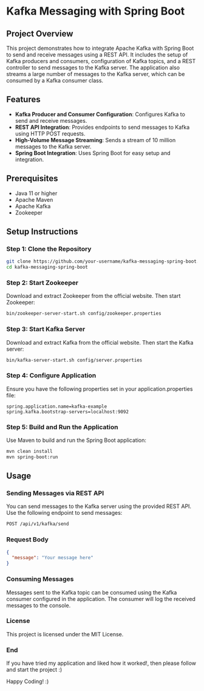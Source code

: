 # Kafka Messaging with Spring Boot

## Project Overview

This project demonstrates how to integrate Apache Kafka with Spring Boot to send and receive messages using a REST API. It includes the setup of Kafka producers and consumers, configuration of Kafka topics, and a REST controller to send messages to the Kafka server. The application also streams a large number of messages to the Kafka server, which can be consumed by a Kafka consumer class.

## Features

- **Kafka Producer and Consumer Configuration**: Configures Kafka to send and receive messages.
- **REST API Integration**: Provides endpoints to send messages to Kafka using HTTP POST requests.
- **High-Volume Message Streaming**: Sends a stream of 10 million messages to the Kafka server.
- **Spring Boot Integration**: Uses Spring Boot for easy setup and integration.

## Prerequisites

- Java 11 or higher
- Apache Maven
- Apache Kafka
- Zookeeper

## Setup Instructions

### Step 1: Clone the Repository

```bash
git clone https://github.com/your-username/kafka-messaging-spring-boot.git
cd kafka-messaging-spring-boot
```
### Step 2: Start Zookeeper

Download and extract Zookeeper from the official website. Then start Zookeeper:
```bash
bin/zookeeper-server-start.sh config/zookeeper.properties
```

### Step 3: Start Kafka Server

Download and extract Kafka from the official website. Then start the Kafka server:
```bash
bin/kafka-server-start.sh config/server.properties
```

### Step 4: Configure Application
Ensure you have the following properties set in your application.properties file:

```properties
spring.application.name=kafka-example
spring.kafka.bootstrap-servers=localhost:9092
```

### Step 5: Build and Run the Application
Use Maven to build and run the Spring Boot application:

```bash
mvn clean install
mvn spring-boot:run
```

## Usage
### Sending Messages via REST API

You can send messages to the Kafka server using the provided REST API. Use the following endpoint to send messages:

```bash
POST /api/v1/kafka/send
```

### Request Body

```json
{
  "message": "Your message here"
}
```

### Consuming Messages
Messages sent to the Kafka topic can be consumed using the Kafka consumer configured in the application. The consumer will log the received messages to the console.


### License
This project is licensed under the MIT License.

### End
If you have tried my application and liked how it worked!, then please follow and start the project :) 

Happy Coding! :)
